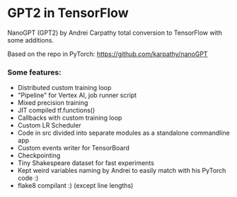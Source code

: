 # GPT2 in TensorFlow

NanoGPT (GPT2) by Andrei Carpathy total conversion to TensorFlow with some additions.

Based on the repo in PyTorch:
https://github.com/karpathy/nanoGPT

### Some features:
*  Distributed custom training loop
*  "Pipeline" for Vertex AI, job runner script
*  Mixed precision training
*  JIT compiled tf.functions()
*  Callbacks with custom training loop
*  Custom LR Scheduler
*  Code in src divided into separate modules as a standalone commandline app
*  Custom events writer for TensorBoard
*  Checkpointing
*  Tiny Shakespeare dataset for fast experiments
*  Kept weird variables naming by Andrei to easily match with his PyTorch code :)
*  flake8 compilant :) (except line lengths)
